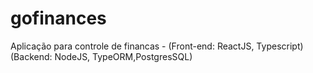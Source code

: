 # gofinances
Aplicação para controle de financas - (Front-end: ReactJS, Typescript) (Backend: NodeJS, TypeORM,PostgresSQL)
